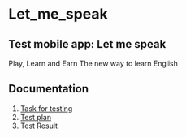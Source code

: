# Let_me_speak
## Test mobile app: Let me speak

Play, Learn and Earn
The new way to learn English

## Documentation
1. [Task for testing](documents/Test-task.md)
2. [Test plan](documents/Test-plan.md)
3. Test Result
